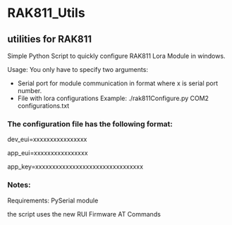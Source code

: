 # RAK811_Utils
## utilities for RAK811
Simple Python Script to quickly configure RAK811 Lora Module in windows.

Usage: You only have to specify two arguments:
  - Serial port for module communication in format <COMX> where x is serial port number.
  - File with lora configurations
Example: ./rak811Configure.py COM2 configurations.txt
### The configuration file has the following format:
dev_eui=xxxxxxxxxxxxxxxx

app_eui=xxxxxxxxxxxxxxxx

app_key=xxxxxxxxxxxxxxxxxxxxxxxxxxxxxxxx

### Notes:
Requirements: PySerial module

the script uses the new RUI Firmware AT Commands
